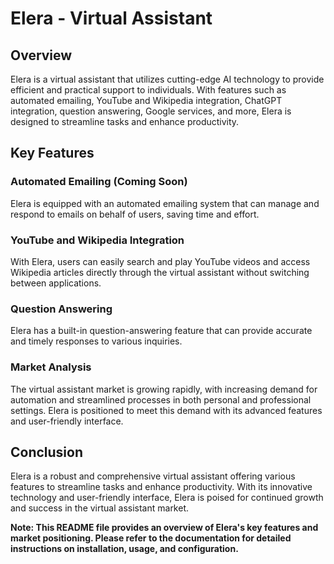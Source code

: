 # Elera - Virtual Assistant

## Overview

Elera is a virtual assistant that utilizes cutting-edge AI technology to provide efficient and practical support to individuals. With features such as automated emailing, YouTube and Wikipedia integration, ChatGPT integration, question answering, Google services, and more, Elera is designed to streamline tasks and enhance productivity.

## Key Features

### Automated Emailing (Coming Soon)

Elera is equipped with an automated emailing system that can manage and respond to emails on behalf of users, saving time and effort.

### YouTube and Wikipedia Integration

With Elera, users can easily search and play YouTube videos and access Wikipedia articles directly through the virtual assistant without switching between applications.

### Question Answering

Elera has a built-in question-answering feature that can provide accurate and timely responses to various inquiries.

### Market Analysis

The virtual assistant market is growing rapidly, with increasing demand for automation and streamlined processes in both personal and professional settings. Elera is positioned to meet this demand with its advanced features and user-friendly interface.

## Conclusion

Elera is a robust and comprehensive virtual assistant offering various features to streamline tasks and enhance productivity. With its innovative technology and user-friendly interface, Elera is poised for continued growth and success in the virtual assistant market.


**Note: This README file provides an overview of Elera's key features and market positioning. Please refer to the documentation for detailed instructions on installation, usage, and configuration.**
